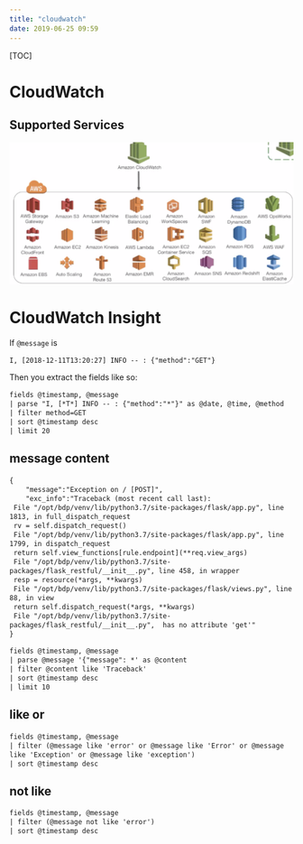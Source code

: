 ```yaml
---
title: "cloudwatch"
date: 2019-06-25 09:59
---
```

[TOC]



# CloudWatch



## Supported Services

![image-20200316144155634](cloudwatch.assets/image-20200316144155634.png)





# CloudWatch Insight

If `@message` is

```
I, [2018-12-11T13:20:27] INFO -- : {"method":"GET"}
```

Then you extract the fields like so:

```
fields @timestamp, @message
| parse "I, [*T*] INFO -- : {"method":"*"}" as @date, @time, @method
| filter method=GET
| sort @timestamp desc
| limit 20
```





## message content 

```
{
    "message":"Exception on / [POST]",
    "exc_info":"Traceback (most recent call last):
 File "/opt/bdp/venv/lib/python3.7/site-packages/flask/app.py", line 1813, in full_dispatch_request
 rv = self.dispatch_request()
 File "/opt/bdp/venv/lib/python3.7/site-packages/flask/app.py", line 1799, in dispatch_request
 return self.view_functions[rule.endpoint](**req.view_args)
 File "/opt/bdp/venv/lib/python3.7/site-packages/flask_restful/__init__.py", line 458, in wrapper
 resp = resource(*args, **kwargs)
 File "/opt/bdp/venv/lib/python3.7/site-packages/flask/views.py", line 88, in view
 return self.dispatch_request(*args, **kwargs)
 File "/opt/bdp/venv/lib/python3.7/site-packages/flask_restful/__init__.py",  has no attribute 'get'"
}
```



```
fields @timestamp, @message
| parse @message '{"message": *' as @content
| filter @content like 'Traceback'
| sort @timestamp desc
| limit 10
```



## like or

```
fields @timestamp, @message
| filter (@message like 'error' or @message like 'Error' or @message like 'Exception' or @message like 'exception')
| sort @timestamp desc
```



## not like

```
fields @timestamp, @message
| filter (@message not like 'error')
| sort @timestamp desc
```

